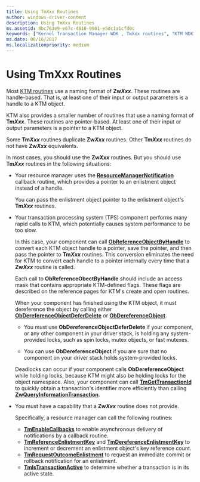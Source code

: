 ```yaml
---
title: Using TmXxx Routines
author: windows-driver-content
description: Using TmXxx Routines
ms.assetid: 8bc763e9-e67c-4810-9901-e5dc1a1cfd0c
keywords: ["Kernel Transaction Manager WDK , TmXxx routines", "KTM WDK , TmXxx routines", "TmXxx routines WDK KTM"]
ms.date: 06/16/2017
ms.localizationpriority: medium
---
```


# Using TmXxx Routines


Most [KTM routines](https://msdn.microsoft.com/library/windows/hardware/ff553232) use a naming format of **Zw*Xxx***. These routines are handle-based. That is, at least one of their input or output parameters is a handle to a KTM object.

KTM also provides a smaller number of routines that use a naming format of **Tm*Xxx***. These routines are pointer-based. At least one of their input or output parameters is a pointer to a KTM object.

Some **Tm*Xxx*** routines duplicate **Zw*Xxx*** routines. Other **Tm*Xxx*** routines do not have **Zw*Xxx*** equivalents.

In most cases, you should use the **Zw*Xxx*** routines. But you should use **Tm*Xxx*** routines in the following situations:

-   Your resource manager uses the [**ResourceManagerNotification**](https://msdn.microsoft.com/library/windows/hardware/ff561077) callback routine, which provides a pointer to an enlistment object instead of a handle.

    You can pass the enlistment object pointer to the enlistment object's **Tm*Xxx*** routines.

-   Your transaction processing system (TPS) component performs many rapid calls to KTM, which potentially causes system performance to be too slow.

    In this case, your component can call [**ObReferenceObjectByHandle**](https://msdn.microsoft.com/library/windows/hardware/ff558679) to convert each KTM object handle to a pointer, save the pointer, and then pass the pointer to **Tm*Xxx*** routines. This conversion eliminates the need for KTM to convert each handle to a pointer internally every time that a **Zw*Xxx*** routine is called.

    Each call to **ObReferenceObectByHandle** should include an access mask that contains appropriate KTM-defined flags. These flags are described on the reference pages for KTM's create and open routines.

    When your component has finished using the KTM object, it must dereference the object by calling either [**ObDereferenceObjectDeferDelete**](https://msdn.microsoft.com/library/windows/hardware/ff557728) or [**ObDereferenceObject**](https://msdn.microsoft.com/library/windows/hardware/ff557724).

    -   You must use **ObDereferenceObjectDeferDelete** if your component, or any other component in your driver stack, is holding any system-provided locks, such as spin locks, mutex objects, or fast mutexes.

    -   You can use **ObDereferenceObject** if you are sure that no component on your driver stack holds system-provided locks.

    Deadlocks can occur if your component calls **ObDereferenceObject** while holding locks, because KTM might also be holding locks for the object namespace. Also, your component can call [**TmGetTransactionId**](https://msdn.microsoft.com/library/windows/hardware/ff564679) to quickly obtain a transaction's identifier more efficiently than calling [**ZwQueryInformationTransaction**](https://msdn.microsoft.com/library/windows/hardware/ff567057).

-   You must have a capability that a **Zw*Xxx*** routine does not provide.

    Specifically, a resource manager can call the following routines:

    -   [**TmEnableCallbacks**](https://msdn.microsoft.com/library/windows/hardware/ff564676) to enable asynchronous delivery of notifications by a callback routine.
    -   [**TmReferenceEnlistmentKey**](https://msdn.microsoft.com/library/windows/hardware/ff564726) and [**TmDereferenceEnlistmentKey**](https://msdn.microsoft.com/library/windows/hardware/ff564671) to increment or decrement an enlistment object's key reference count.
    -   [**TmRequestOutcomeEnlistment**](https://msdn.microsoft.com/library/windows/hardware/ff564727) to request an immediate commit or rollback notification for an enlistment.
    -   [**TmIsTransactionActive**](https://msdn.microsoft.com/library/windows/hardware/ff564681) to determine whether a transaction is in its active state.

 

 




